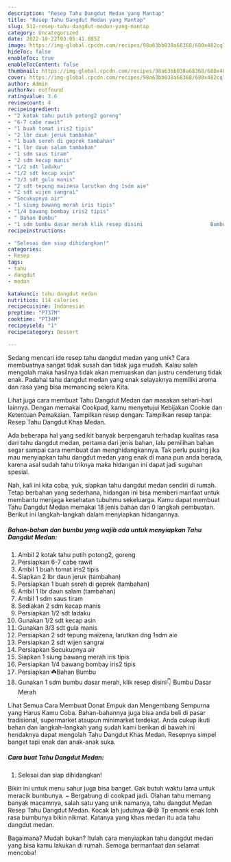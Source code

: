 ```yaml
---
description: "Resep Tahu Dangdut Medan yang Mantap"
title: "Resep Tahu Dangdut Medan yang Mantap"
slug: 512-resep-tahu-dangdut-medan-yang-mantap
category: Uncategorized
date: 2022-10-22T03:05:41.885Z
image: https://img-global.cpcdn.com/recipes/98a63bb038a68368/680x482cq70/tahu-dangdut-medan-foto-resep-utama.jpg
hideToc: false
enableToc: true
enableTocContent: false
thumbnail: https://img-global.cpcdn.com/recipes/98a63bb038a68368/680x482cq70/tahu-dangdut-medan-foto-resep-utama.jpg
cover: https://img-global.cpcdn.com/recipes/98a63bb038a68368/680x482cq70/tahu-dangdut-medan-foto-resep-utama.jpg
author: Admin
authorAv: notfound
ratingvalue: 3.6
reviewcount: 4
recipeingredient:
- "2 kotak tahu putih potong2 goreng"
- "6-7 cabe rawit"
- "1 buah tomat iris2 tipis"
- "2 lbr daun jeruk tambahan"
- "1 buah sereh di geprek tambahan"
- "1 lbr daun salam tambahan"
- "1 sdm saus tiram"
- "2 sdm kecap manis"
- "1/2 sdt ladaku"
- "1/2 sdt kecap asin"
- "3/3 sdt gula manis"
- "2 sdt tepung maizena larutkan dng 1sdm aie"
- "2 sdt wijen sangrai"
- "Secukupnya air"
- "1 siung bawang merah iris tipis"
- "1/4 bawang bombay iris2 tipis"
- " Bahan Bumbu"
- "1 sdm bumbu dasar merah klik resep disini                      Bumbu Dasar Merah"
recipeinstructions:

- "Selesai dan siap dihidangkan!"
categories:
- Resep
tags:
- tahu
- dangdut
- medan

katakunci: tahu dangdut medan 
nutrition: 114 calories
recipecuisine: Indonesian
preptime: "PT37M"
cooktime: "PT34M"
recipeyield: "1"
recipecategory: Dessert

---
```





Sedang mencari ide resep tahu dangdut medan yang unik? Cara membuatnya sangat tidak susah dan tidak juga mudah. Kalau salah mengolah maka hasilnya tidak akan memuaskan dan justru cenderung tidak enak. Padahal tahu dangdut medan yang enak selayaknya memiliki aroma dan rasa yang bisa memancing selera Kita.





Lihat juga cara membuat Tahu Dangdut Medan dan masakan sehari-hari lainnya. Dengan memakai Cookpad, kamu menyetujui Kebijakan Cookie dan Ketentuan Pemakaian. Tampilkan resep dengan: Tampilkan resep tanpa: Resep Tahu Dangdut Khas Medan.

Ada beberapa hal yang sedikit banyak berpengaruh terhadap kualitas rasa dari tahu dangdut medan, pertama dari jenis bahan, lalu pemilihan bahan segar sampai cara membuat dan menghidangkannya. Tak perlu pusing jika mau menyiapkan tahu dangdut medan yang enak di mana pun anda berada, karena asal sudah tahu triknya maka hidangan ini dapat jadi suguhan spesial.






Nah, kali ini kita coba, yuk, siapkan tahu dangdut medan sendiri di rumah. Tetap berbahan yang sederhana, hidangan ini bisa memberi manfaat untuk membantu menjaga kesehatan tubuhmu sekeluarga. Kamu dapat membuat Tahu Dangdut Medan memakai 18 jenis bahan dan 0 langkah pembuatan. Berikut ini langkah-langkah dalam menyiapkan hidangannya.

<!--inarticleads1-->

##### Bahan-bahan dan bumbu yang wajib ada untuk menyiapkan Tahu Dangdut Medan:

1. Ambil 2 kotak tahu putih potong2, goreng
1. Persiapkan 6-7 cabe rawit
1. Ambil 1 buah tomat iris2 tipis
1. Siapkan 2 lbr daun jeruk (tambahan)
1. Persiapkan 1 buah sereh di geprek (tambahan)
1. Ambil 1 lbr daun salam (tambahan)
1. Ambil 1 sdm saus tiram
1. Sediakan 2 sdm kecap manis
1. Persiapkan 1/2 sdt ladaku
1. Gunakan 1/2 sdt kecap asin
1. Gunakan 3/3 sdt gula manis
1. Persiapkan 2 sdt tepung maizena, larutkan dng 1sdm aie
1. Persiapkan 2 sdt wijen sangrai
1. Persiapkan Secukupnya air
1. Siapkan 1 siung bawang merah iris tipis
1. Persiapkan 1/4 bawang bombay iris2 tipis
1. Persiapkan  ☘️Bahan Bumbu
1. Gunakan 1 sdm bumbu dasar merah, klik resep disini👇                      Bumbu Dasar Merah


Lihat Semua Cara Membuat Donat Empuk dan Mengembang Sempurna yang Harus Kamu Coba. Bahan-bahannya juga bisa anda beli di pasar tradisional, supermarket ataupun minimarket terdekat. Anda cukup ikuti bahan dan langkah-langkah yang sudah kami berikan di bawah ini hendaknya dapat mengolah Tahu Dangdut Khas Medan. Resepnya simpel banget tapi enak dan anak-anak suka. 

<!--inarticleads2-->

##### Cara buat Tahu Dangdut Medan:


1. Selesai dan siap dihidangkan!

Bikin ini untuk menu sahur juga bisa banget. Gak butuh waktu lama untuk meracik bumbunya. ~ Bergabung di cookpad jadi. Olahan tahu memang banyak macamnya, salah satu yang unik namanya, tahu dangdut Medan Resep Tahu Dangdut Medan. Kocak lah judulnya 😂😆 Tp emank enak lohh rasa bumbunya bikin nikmat. Katanya yang khas medan itu ada tahu dangdut medan. 

Bagaimana? Mudah bukan? Itulah cara menyiapkan tahu dangdut medan yang bisa kamu lakukan di rumah. Semoga bermanfaat dan selamat mencoba!
